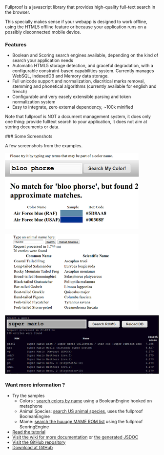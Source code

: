 Fullproof is a javascript library that provides high-quality full-text search in the browser.

This specially makes sense if your webapp is designed to work offline, using the HTML5 offline feature or because your
application runs on a possibly disconnected mobile device.

### Features

* Boolean and Scoring search engines available, depending on the kind of search your application needs
* Automatic HTML5 storage detection, and graceful degradation, with a configurable constraint-based capabilities system. Currently manages WebSQL, IndexedDB and Memory data storage.
* Full unicode support and normalization, diacritical marks removal, stemming and phonetical algorithms (currently available for english and french)
* Configurable and very easely extensible parsing and token normalization system
* Easy to integrate, zero external dependency, ~100k minified

Note that fullproof is NOT a document management system, it does only one thing: provide fulltext search to your application, it does not aim at storing documents or data.

### Some Screenshots

<div id="screenshots">
A few screenshots from the examples.

![Color search using metaphone](img/sc-colors.png)

![Animals from the US](img/sc-animals.png)

![Searching in the pool of MAME Roms](img/sc-mame.png)

</div>

### Want more information ?

* Try the samples
    * Colors : [search colors by name](examples/colors/colors.html) using a BooleanEngine hooked on metaphone
    * Animal Species: [search US animal species](examples/animals/animals.html), uses the fullproof BooleanEngine
    * Mame: [search the huuuge MAME ROM list](examples/mame/mamesearch.html) using the fullproof ScoringEngine
* [Read the tutorial](tutorial.html)
* [Visit the wiki for more documentation](https://github.com/reyesr/fullproof/wiki) or [the generated JSDOC](jsdocs/index.html)
* [Visit the GitHub repository](https://github.com/reyesr/fullproof)
* [Download at GitHub](https://github.com/reyesr/fullproof/downloads)
